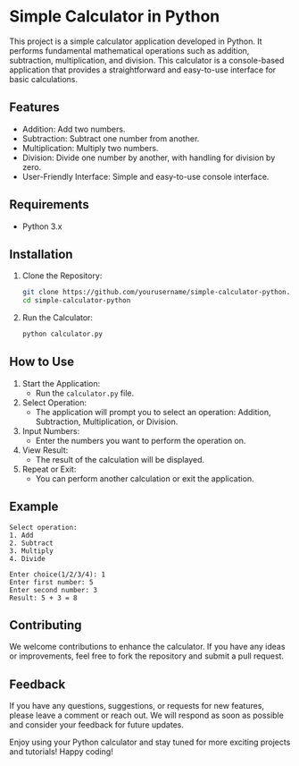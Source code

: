 # Simple Calculator in Python

This project is a simple calculator application developed in Python. It performs fundamental mathematical operations such as addition, subtraction, multiplication, and division. This calculator is a console-based application that provides a straightforward and easy-to-use interface for basic calculations.

## Features
- Addition: Add two numbers.
- Subtraction: Subtract one number from another.
- Multiplication: Multiply two numbers.
- Division: Divide one number by another, with handling for division by zero.
- User-Friendly Interface: Simple and easy-to-use console interface.

## Requirements
- Python 3.x

## Installation
1. Clone the Repository:
    ```bash
    git clone https://github.com/yourusername/simple-calculator-python.git
    cd simple-calculator-python
    ```
2. Run the Calculator:
    ```bash
    python calculator.py
    ```

## How to Use
1. Start the Application:
   - Run the `calculator.py` file.
2. Select Operation:
   - The application will prompt you to select an operation: Addition, Subtraction, Multiplication, or Division.
3. Input Numbers:
   - Enter the numbers you want to perform the operation on.
4. View Result:
   - The result of the calculation will be displayed.
5. Repeat or Exit:
   - You can perform another calculation or exit the application.

## Example
```
Select operation:
1. Add
2. Subtract
3. Multiply
4. Divide

Enter choice(1/2/3/4): 1
Enter first number: 5
Enter second number: 3
Result: 5 + 3 = 8
```

## Contributing
We welcome contributions to enhance the calculator. If you have any ideas or improvements, feel free to fork the repository and submit a pull request.

## Feedback
If you have any questions, suggestions, or requests for new features, please leave a comment or reach out. We will respond as soon as possible and consider your feedback for future updates.


Enjoy using your Python calculator and stay tuned for more exciting projects and tutorials!  Happy coding!
